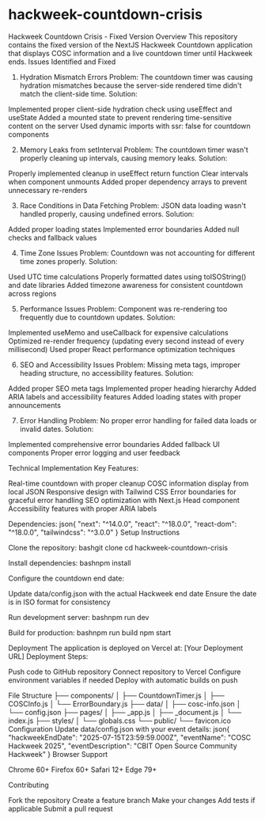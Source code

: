 # hackweek-countdown-crisis
Hackweek Countdown Crisis - Fixed Version
Overview
This repository contains the fixed version of the NextJS Hackweek Countdown application that displays COSC information and a live countdown timer until Hackweek ends.
Issues Identified and Fixed
1. Hydration Mismatch Errors
Problem: The countdown timer was causing hydration mismatches because the server-side rendered time didn't match the client-side time.
Solution:

Implemented proper client-side hydration check using useEffect and useState
Added a mounted state to prevent rendering time-sensitive content on the server
Used dynamic imports with ssr: false for countdown components

2. Memory Leaks from setInterval
Problem: The countdown timer wasn't properly cleaning up intervals, causing memory leaks.
Solution:

Properly implemented cleanup in useEffect return function
Clear intervals when component unmounts
Added proper dependency arrays to prevent unnecessary re-renders

3. Race Conditions in Data Fetching
Problem: JSON data loading wasn't handled properly, causing undefined errors.
Solution:

Added proper loading states
Implemented error boundaries
Added null checks and fallback values

4. Time Zone Issues
Problem: Countdown was not accounting for different time zones properly.
Solution:

Used UTC time calculations
Properly formatted dates using toISOString() and date libraries
Added timezone awareness for consistent countdown across regions

5. Performance Issues
Problem: Component was re-rendering too frequently due to countdown updates.
Solution:

Implemented useMemo and useCallback for expensive calculations
Optimized re-render frequency (updating every second instead of every millisecond)
Used proper React performance optimization techniques

6. SEO and Accessibility Issues
Problem: Missing meta tags, improper heading structure, no accessibility features.
Solution:

Added proper SEO meta tags
Implemented proper heading hierarchy
Added ARIA labels and accessibility features
Added loading states with proper announcements

7. Error Handling
Problem: No proper error handling for failed data loads or invalid dates.
Solution:

Implemented comprehensive error boundaries
Added fallback UI components
Proper error logging and user feedback

Technical Implementation
Key Features:

Real-time countdown with proper cleanup
COSC information display from local JSON
Responsive design with Tailwind CSS
Error boundaries for graceful error handling
SEO optimization with Next.js Head component
Accessibility features with proper ARIA labels

Dependencies:
json{
  "next": "^14.0.0",
  "react": "^18.0.0",
  "react-dom": "^18.0.0",
  "tailwindcss": "^3.0.0"
}
Setup Instructions

Clone the repository:
bashgit clone <your-repo-url>
cd hackweek-countdown-crisis

Install dependencies:
bashnpm install

Configure the countdown end date:

Update data/config.json with the actual Hackweek end date
Ensure the date is in ISO format for consistency


Run development server:
bashnpm run dev

Build for production:
bashnpm run build
npm start


Deployment
The application is deployed on Vercel at: [Your Deployment URL]
Deployment Steps:

Push code to GitHub repository
Connect repository to Vercel
Configure environment variables if needed
Deploy with automatic builds on push

File Structure
├── components/
│   ├── CountdownTimer.js
│   ├── COSCInfo.js
│   └── ErrorBoundary.js
├── data/
│   ├── cosc-info.json
│   └── config.json
├── pages/
│   ├── _app.js
│   ├── _document.js
│   └── index.js
├── styles/
│   └── globals.css
└── public/
    └── favicon.ico
Configuration
Update data/config.json with your event details:
json{
  "hackweekEndDate": "2025-07-15T23:59:59.000Z",
  "eventName": "COSC Hackweek 2025",
  "eventDescription": "CBIT Open Source Community Hackweek"
}
Browser Support

Chrome 60+
Firefox 60+
Safari 12+
Edge 79+

Contributing

Fork the repository
Create a feature branch
Make your changes
Add tests if applicable
Submit a pull request
